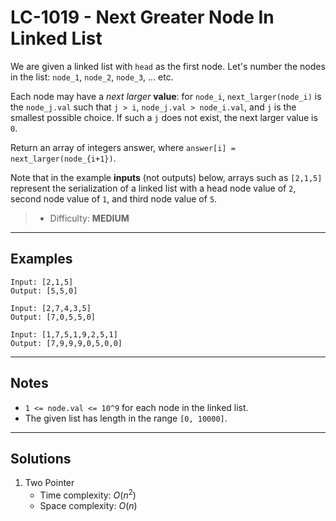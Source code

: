 # LC-1019 - Next Greater Node In Linked List

We are given a linked list with `head` as the first node. Let's number the nodes in the list: `node_1`, `node_2`, `node_3`, ... etc.

Each node may have a *next larger* **value**: for `node_i`, `next_larger(node_i)` is the `node_j.val` such that `j > i`, `node_j.val > node_i.val`, and `j` is the smallest possible choice.  If such a `j` does not exist, the next larger value is `0`.

Return an array of integers answer, where `answer[i] = next_larger(node_{i+1})`.

Note that in the example **inputs** (not outputs) below, arrays such as `[2,1,5]` represent the serialization of a linked list with a head node value of `2`, second node value of `1`, and third node value of `5`.

> * Difficulty: **MEDIUM**

---
## Examples

```
Input: [2,1,5]
Output: [5,5,0]
```

```
Input: [2,7,4,3,5]
Output: [7,0,5,5,0]
```

```
Input: [1,7,5,1,9,2,5,1]
Output: [7,9,9,9,0,5,0,0]
```

---
## Notes

* `1 <= node.val <= 10^9` for each node in the linked list.
* The given list has length in the range `[0, 10000]`.

---
## Solutions

1. Two Pointer
    * Time complexity: $O(n^2)$
    * Space complexity: $O(n)$